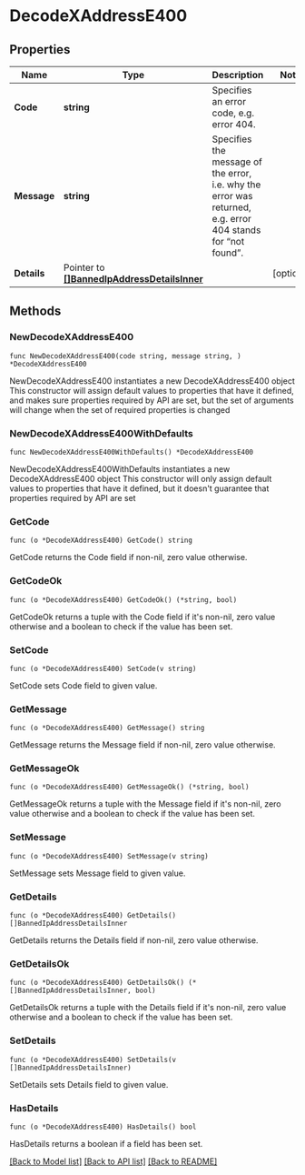 # DecodeXAddressE400

## Properties

Name | Type | Description | Notes
------------ | ------------- | ------------- | -------------
**Code** | **string** | Specifies an error code, e.g. error 404. | 
**Message** | **string** | Specifies the message of the error, i.e. why the error was returned, e.g. error 404 stands for “not found”. | 
**Details** | Pointer to [**[]BannedIpAddressDetailsInner**](BannedIpAddressDetailsInner.md) |  | [optional] 

## Methods

### NewDecodeXAddressE400

`func NewDecodeXAddressE400(code string, message string, ) *DecodeXAddressE400`

NewDecodeXAddressE400 instantiates a new DecodeXAddressE400 object
This constructor will assign default values to properties that have it defined,
and makes sure properties required by API are set, but the set of arguments
will change when the set of required properties is changed

### NewDecodeXAddressE400WithDefaults

`func NewDecodeXAddressE400WithDefaults() *DecodeXAddressE400`

NewDecodeXAddressE400WithDefaults instantiates a new DecodeXAddressE400 object
This constructor will only assign default values to properties that have it defined,
but it doesn't guarantee that properties required by API are set

### GetCode

`func (o *DecodeXAddressE400) GetCode() string`

GetCode returns the Code field if non-nil, zero value otherwise.

### GetCodeOk

`func (o *DecodeXAddressE400) GetCodeOk() (*string, bool)`

GetCodeOk returns a tuple with the Code field if it's non-nil, zero value otherwise
and a boolean to check if the value has been set.

### SetCode

`func (o *DecodeXAddressE400) SetCode(v string)`

SetCode sets Code field to given value.


### GetMessage

`func (o *DecodeXAddressE400) GetMessage() string`

GetMessage returns the Message field if non-nil, zero value otherwise.

### GetMessageOk

`func (o *DecodeXAddressE400) GetMessageOk() (*string, bool)`

GetMessageOk returns a tuple with the Message field if it's non-nil, zero value otherwise
and a boolean to check if the value has been set.

### SetMessage

`func (o *DecodeXAddressE400) SetMessage(v string)`

SetMessage sets Message field to given value.


### GetDetails

`func (o *DecodeXAddressE400) GetDetails() []BannedIpAddressDetailsInner`

GetDetails returns the Details field if non-nil, zero value otherwise.

### GetDetailsOk

`func (o *DecodeXAddressE400) GetDetailsOk() (*[]BannedIpAddressDetailsInner, bool)`

GetDetailsOk returns a tuple with the Details field if it's non-nil, zero value otherwise
and a boolean to check if the value has been set.

### SetDetails

`func (o *DecodeXAddressE400) SetDetails(v []BannedIpAddressDetailsInner)`

SetDetails sets Details field to given value.

### HasDetails

`func (o *DecodeXAddressE400) HasDetails() bool`

HasDetails returns a boolean if a field has been set.


[[Back to Model list]](../README.md#documentation-for-models) [[Back to API list]](../README.md#documentation-for-api-endpoints) [[Back to README]](../README.md)



